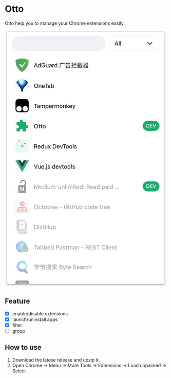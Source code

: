 # Otto
Otto help you to manage your Chrome extensions easily.

![screenshot](./res/screenshot.jpg)

## Feature
- [x] enable/disable extensions
- [x] launch/uninstall apps
- [x] filter
- [ ] group

## How to use
1. Download the latese release and upzip it.
2. Open Chrome -> Menu -> More Tools -> Extensions -> Load unpacked -> Select 

